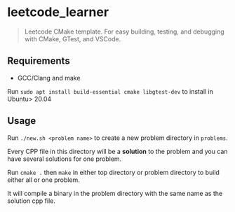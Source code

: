 # leetcode_learner
> Leetcode CMake template. For easy building, testing, and debugging with CMake, GTest, and VSCode.

## Requirements
- GCC/Clang and make

Run `sudo apt install build-essential cmake libgtest-dev` to install in Ubuntu> 20.04

## Usage

Run `./new.sh <problem name>` to create a new problem directory in `problems`.

Every CPP file in this directory will be a **solution** to the problem and you can have several solutions for one problem.

Run `cmake .` then `make` in either top directory or problem directory to build either all or one problem.

It will compile a binary in the problem directory with the same name as the solution cpp file.
